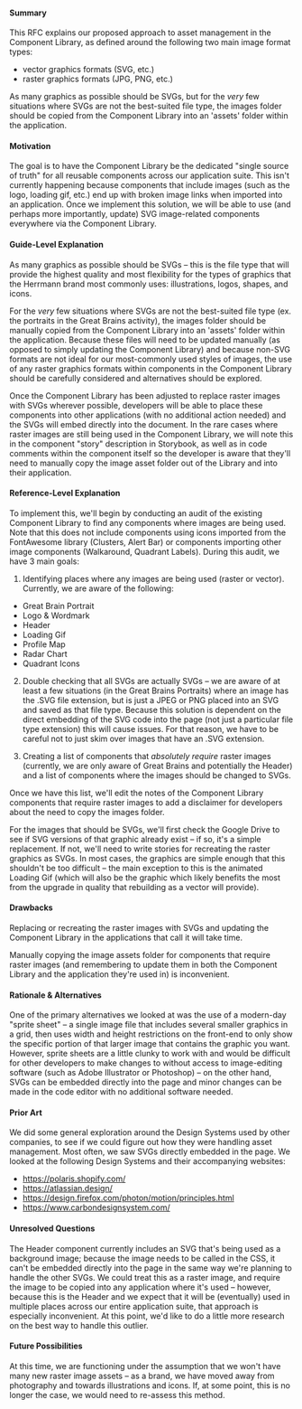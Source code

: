 #### Summary

This RFC explains our proposed approach to asset management in the Component Library, as defined around the following two main image format types:
  * vector graphics formats (SVG, etc.)
  * raster graphics formats (JPG, PNG, etc.)

As many graphics as possible should be SVGs, but for the _very_ few situations where SVGs are not the best-suited file type, the images folder should be copied from the Component Library into an 'assets' folder within the application.

#### Motivation

The goal is to have the Component Library be the dedicated "single source of truth" for all reusable components across our application suite. This isn't currently happening because components that include images (such as the logo, loading gif, etc.) end up with broken image links when imported into an application. Once we implement this solution, we will be able to use (and perhaps more importantly, update) SVG image-related components everywhere via the Component Library.

#### Guide-Level Explanation

As many graphics as possible should be SVGs – this is the file type that will provide the highest quality and most flexibility for the types of graphics that the Herrmann brand most commonly uses: illustrations, logos, shapes, and icons.

For the _very_ few situations where SVGs are not the best-suited file type (ex. the portraits in the Great Brains activity), the images folder should be manually copied from the Component Library into an 'assets' folder within the application. Because these files will need to be updated manually (as opposed to simply updating the Component Library) and because non-SVG formats are not ideal for our most-commonly used styles of images, the use of any raster graphics formats within components in the Component Library should be carefully considered and alternatives should be explored.

Once the Component Library has been adjusted to replace raster images with SVGs wherever possible, developers will be able to place these components into other applications (with no additional action needed) and the SVGs will embed directly into the document. In the rare cases where raster images are still being used in the Component Library, we will note this in the component "story" description in Storybook, as well as in code comments within the component itself so the developer is aware that they'll need to manually copy the image asset folder out of the Library and into their application.  

#### Reference-Level Explanation

To implement this, we'll begin by conducting an audit of the existing Component Library to find any components where images are being used. Note that this does not include components using icons imported from the FontAwesome library (Clusters, Alert Bar) or components importing other image components (Walkaround, Quadrant Labels). During this audit, we have 3 main goals:

1. Identifying places where any images are being used (raster or vector). Currently, we are aware of the following:
  * Great Brain Portrait
  * Logo & Wordmark
  * Header  
  * Loading Gif
  * Profile Map
  * Radar Chart
  * Quadrant Icons

2. Double checking that all SVGs are actually SVGs – we are aware of at least a few situations (in the Great Brains Portraits) where an image has the .SVG file extension, but is just a JPEG or PNG placed into an SVG and saved as that file type. Because this solution is dependent on the direct embedding of the SVG code into the page (not just a particular file type extension) this will cause issues. For that reason, we have to be careful not to just skim over images that have an .SVG extension.

3. Creating a list of components that _absolutely require_ raster images (currently, we are only aware of Great Brains and potentially the Header) and a list of components where the images should be changed to SVGs.

Once we have this list, we'll edit the notes of the Component Library components that require raster images to add a disclaimer for developers about the need to copy the images folder.

For the images that should be SVGs, we'll first check the Google Drive to see if SVG versions of that graphic already exist – if so, it's a simple replacement. If not, we'll need to write stories for recreating the raster graphics as SVGs. In most cases, the graphics are simple enough that this shouldn't be too difficult – the main exception to this is the animated Loading Gif (which will also be the graphic which likely benefits the most from the upgrade in quality that rebuilding as a vector will provide).

#### Drawbacks

Replacing or recreating the raster images with SVGs and updating the Component Library in the applications that call it will take time.

Manually copying the image assets folder for components that require raster images (and remembering to update them in both the Component Library and the application they're used in) is inconvenient.

#### Rationale & Alternatives

One of the primary alternatives we looked at was the use of a modern-day "sprite sheet" –  a single image file that includes several smaller graphics in a grid, then uses width and height restrictions on the front-end to only show the specific portion of that larger image that contains the graphic you want. However, sprite sheets are a little clunky to work with and would be difficult for other developers to make changes to without access to image-editing software (such as Adobe Illustrator or Photoshop) – on the other hand, SVGs can be embedded directly into the page and minor changes can be made in the code editor with no additional software needed.

#### Prior Art

We did some general exploration around the Design Systems used by other companies, to see if we could figure out how they were handling asset management. Most often, we saw SVGs directly embedded in the page. We looked at the following Design Systems and their accompanying websites:
  * https://polaris.shopify.com/
  * https://atlassian.design/
  * https://design.firefox.com/photon/motion/principles.html
  * https://www.carbondesignsystem.com/

#### Unresolved Questions

The Header component currently includes an SVG that's being used as a background image; because the image needs to be called in the CSS, it can't be embedded directly into the page in the same way we're planning to handle the other SVGs. We could treat this as a raster image, and require the image to be copied into any application where it's used – however, because this is the Header and we expect that it will be (eventually) used in multiple places across our entire application suite, that approach is especially inconvenient. At this point, we'd like to do a little more research on the best way to handle this outlier.  

#### Future Possibilities

At this time, we are functioning under the assumption that we won't have many new raster image assets – as a brand, we have moved away from photography and towards illustrations and icons. If, at some point, this is no longer the case, we would need to re-assess this method.
